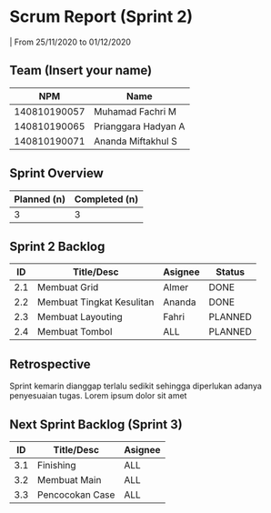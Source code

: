 # Scrum Report (Sprint 2)
| From 25/11/2020 to 01/12/2020

## Team (Insert your name)
| NPM           | Name        |
| ------------- |-------------|
| 140810190057  | Muhamad Fachri M       |
| 140810190065  | Prianggara Hadyan A    |
| 140810190071  | Ananda Miftakhul S     |

## Sprint Overview
| Planned (n)   | Completed (n) |
| ------------- |-------------- |
| 3             | 3             |

## Sprint 2 Backlog

| ID  | Title/Desc | Asignee | Status |
| --- | ---------- | ------- | ------ |
| 2.1 | Membuat Grid | Almer | DONE |
| 2.2 | Membuat Tingkat Kesulitan | Ananda | DONE |
| 2.3 | Membuat Layouting | Fahri | PLANNED |
| 2.4 | Membuat Tombol | ALL | PLANNED |


## Retrospective 

Sprint kemarin dianggap terlalu sedikit sehingga diperlukan adanya penyesuaian tugas. Lorem ipsum dolor sit amet

## Next Sprint Backlog (Sprint 3)
| ID  | Title/Desc | Asignee | 
| --- | ---------- | ------- | 
| 3.1 | Finishing | ALL | 
| 3.2 | Membuat Main | ALL |
| 3.3 | Pencocokan Case | ALL |
